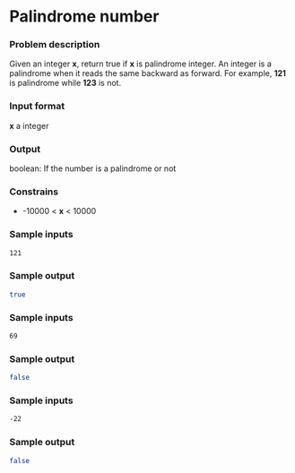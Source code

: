 # Palindrome number

### Problem description

Given an integer **x**, return true if **x** is palindrome integer. An integer is a palindrome when it reads the same backward as forward. For example, **121** is palindrome while **123** is not.

### Input format

**x** a integer

### Output

boolean: If the number is a palindrome or not

### Constrains

-   -10000 < **x** < 10000

### Sample inputs

```bash
121
```

### Sample output

```bash
true
```

### Sample inputs

```bash
69
```

### Sample output

```bash
false
```

### Sample inputs

```bash
-22
```

### Sample output

```bash
false
```

